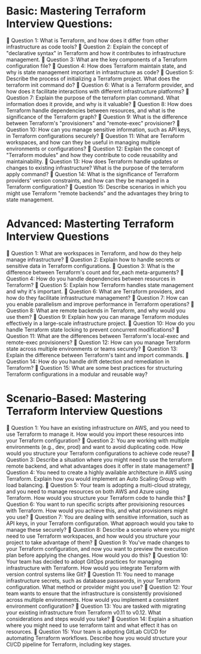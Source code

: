 
# Basic: Mastering Terraform Interview Questions:
🔹 Question 1: What is Terraform, and how does it differ from other infrastructure as code tools?
🔹 Question 2: Explain the concept of "declarative syntax" in Terraform and how it contributes to infrastructure management.
🔹 Question 3: What are the key components of a Terraform configuration file?
🔹 Question 4: How does Terraform maintain state, and why is state management important in infrastructure as code?
🔹 Question 5: Describe the process of initializing a Terraform project. What does the terraform init command do?
🔹 Question 6: What is a Terraform provider, and how does it facilitate interactions with different infrastructure platforms?
🔹 Question 7: Explain the purpose of the terraform plan command. What information does it provide, and why is it valuable?
🔹 Question 8: How does Terraform handle dependencies between resources, and what is the significance of the Terraform graph?
🔹 Question 9: What is the difference between Terraform's "provisioners" and "remote-exec" provisioner?
🔹 Question 10: How can you manage sensitive information, such as API keys, in Terraform configurations securely?
🔹 Question 11: What are Terraform workspaces, and how can they be useful in managing multiple environments or configurations?
🔹 Question 12: Explain the concept of "Terraform modules" and how they contribute to code reusability and maintainability.
🔹 Question 13: How does Terraform handle updates or changes to existing infrastructure? What is the purpose of the terraform apply command?
🔹 Question 14: What is the significance of Terraform providers' version constraints, and how can they be managed in a Terraform configuration?
🔹 Question 15: Describe scenarios in which you might use Terraform "remote backends" and the advantages they bring to state management.


# Advanced: Masterting Terraform Interview Questions
🔹 Question 1: What are workspaces in Terraform, and how do they help manage infrastructure?
🔹 Question 2: Explain how to handle secrets or sensitive data in Terraform configurations.
🔹 Question 3: What is the difference between Terraform's count and for_each meta-arguments?
🔹 Question 4: How do you handle dependencies between resources in Terraform?
🔹 Question 5: Explain how Terraform handles state management and why it's important.
🔹 Question 6: What are Terraform providers, and how do they facilitate infrastructure management?
🔹 Question 7: How can you enable parallelism and improve performance in Terraform operations?
🔹 Question 8: What are remote backends in Terraform, and why would you use them?
🔹 Question 9: Explain how you can manage Terraform modules effectively in a large-scale infrastructure project.
🔹 Question 10: How do you handle Terraform state locking to prevent concurrent modifications?
🔹 Question 11: What are the differences between Terraform's local-exec and remote-exec provisioners?
🔹 Question 12: How can you manage Terraform state across multiple environments or teams securely?
🔹 Question 13: Explain the difference between Terraform's taint and import commands.
🔹 Question 14: How do you handle drift detection and remediation in Terraform?
🔹 Question 15: What are some best practices for structuring Terraform configurations in a modular and reusable way?


# Scenario-Based: Mastering Terraform Interview Questions
🔹 Question 1: You have an existing infrastructure on AWS, and you need to use Terraform to manage it. How would you import these resources into your Terraform configuration?
🔹 Question 2: You are working with multiple environments (e.g., dev, prod) and want to avoid duplicating code. How would you structure your Terraform configurations to achieve code reuse?
🔹 Question 3: Describe a situation where you might need to use the terraform remote backend, and what advantages does it offer in state management?
🔹 Question 4: You need to create a highly available architecture in AWS using Terraform. Explain how you would implement an Auto Scaling Group with load balancing.
🔹 Question 5: Your team is adopting a multi-cloud strategy, and you need to manage resources on both AWS and Azure using Terraform. How would you structure your Terraform code to handle this?
🔹 Question 6: You want to run specific scripts after provisioning resources with Terraform. How would you achieve this, and what provisioners might you use?
🔹 Question 7: You are dealing with sensitive information, such as API keys, in your Terraform configuration. What approach would you take to manage these securely?
🔹 Question 8: Describe a scenario where you might need to use Terraform workspaces, and how would you structure your project to take advantage of them?
🔹 Question 9: You've made changes to your Terraform configuration, and now you want to preview the execution plan before applying the changes. How would you do this?
🔹 Question 10: Your team has decided to adopt GitOps practices for managing infrastructure with Terraform. How would you integrate Terraform with version control systems like Git?
🔹 Question 11: You need to manage infrastructure secrets, such as database passwords, in your Terraform configuration. What method or provider might you use?
🔹 Question 12: Your team wants to ensure that the infrastructure is consistently provisioned across multiple environments. How would you implement a consistent environment configuration?
🔹 Question 13: You are tasked with migrating your existing infrastructure from Terraform v0.11 to v0.12. What considerations and steps would you take?
🔹 Question 14: Explain a situation where you might need to use terraform taint and what effect it has on resources.
🔹 Question 15: Your team is adopting GitLab CI/CD for automating Terraform workflows. Describe how you would structure your CI/CD pipeline for Terraform, including key stages.